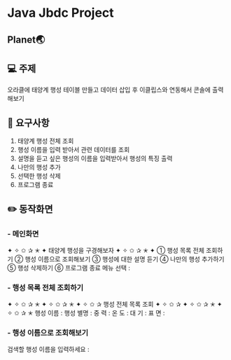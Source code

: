 # Java Jbdc Project
## Planet🌏

## :computer: 주제
오라클에 태양계 행성 테이블 만들고 데이터 삽입 후 이클립스와 연동해서 콘솔에 출력해보기

## :pushpin: 요구사항
1. 태양계 행성 전체 조회
2. 행성 이름을 입력 받아서 관련 데이터를 조회
3. 설명을 듣고 싶은 행성의 이름을 입력받아서 행성의 특징 출력
4. 나만의 행성 추가
5. 선택한 행성 삭제
6. 프로그램 종료

## :pencil2: 동작화면


### - 메인화면 
✦ ✧ ✩ ✰ ✭ ✦  태양계 행성을 구경해보자 ✦ ✧ ✩ ✰ ✭ ✦ 
		① 행성 목록 전체 조회하기
		② 행성 이름으로 조회해보기
		③ 행성에 대한 설명 듣기
		④ 나만의 행성 추가하기
		⑤ 행성 삭제하기
		⑥ 프로그램 종료
		메뉴 선택 : 
    
    
### - 행성 목록 전체 조회하기
✦ ✧ ✩ ✰ ✭ ✦ ✧ ✩ ✰ ✭ ✦ ✧ ✩ ✰ 행성 전체 목록 조회 ✦ ✧ ✩ ✰ ✦ ✧ ✩ ✰ ✭ ✦ ✧ ✩ ✰ ✭
행성 이름 : 
행성 별명 : 
중 력 :
온 도 :
대 기 :
표 면 :

### - 행성 이름으로 조회해보기
검색할 행성 이름을 입력하세요 : 

